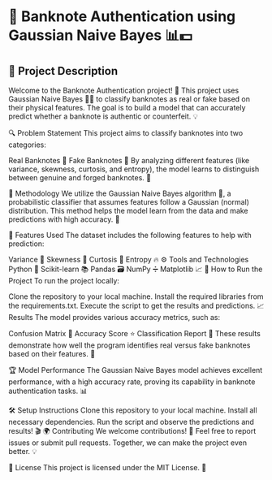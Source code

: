 # 🏦 Banknote Authentication using Gaussian Naive Bayes 📊💵

## 📜 Project Description

Welcome to the Banknote Authentication project! 🎉 This project uses Gaussian Naive Bayes 🧑‍💻 to classify banknotes as real or fake based on their physical features. The goal is to build a model that can accurately predict whether a banknote is authentic or counterfeit. 💡

🔍 Problem Statement
This project aims to classify banknotes into two categories:

Real Banknotes 🏅
Fake Banknotes 💸
By analyzing different features (like variance, skewness, curtosis, and entropy), the model learns to distinguish between genuine and forged banknotes. 🧐

🧠 Methodology
We utilize the Gaussian Naive Bayes algorithm 🔮, a probabilistic classifier that assumes features follow a Gaussian (normal) distribution. This method helps the model learn from the data and make predictions with high accuracy. 🤖

🧰 Features Used
The dataset includes the following features to help with prediction:

Variance 📐
Skewness 🎯
Curtosis 🏁
Entropy 🔥
⚙️ Tools and Technologies
Python 🐍
Scikit-learn 📚
Pandas 🗃️
NumPy ➗
Matplotlib 📈
🚀 How to Run the Project
To run the project locally:

Clone the repository to your local machine.
Install the required libraries from the requirements.txt.
Execute the script to get the results and predictions.
📈 Results
The model provides various accuracy metrics, such as:

Confusion Matrix 🔢
Accuracy Score ⭐
Classification Report 📝
These results demonstrate how well the program identifies real versus fake banknotes based on their features. 🤝

🏆 Model Performance
The Gaussian Naive Bayes model achieves excellent performance, with a high accuracy rate, proving its capability in banknote authentication tasks. 📊

🛠️ Setup Instructions
Clone this repository to your local machine.
Install all necessary dependencies.
Run the script and observe the predictions and results! 🎬
🌍 Contributing
We welcome contributions! 🙌 Feel free to report issues or submit pull requests. Together, we can make the project even better. 💡

📄 License
This project is licensed under the MIT License. 📝


